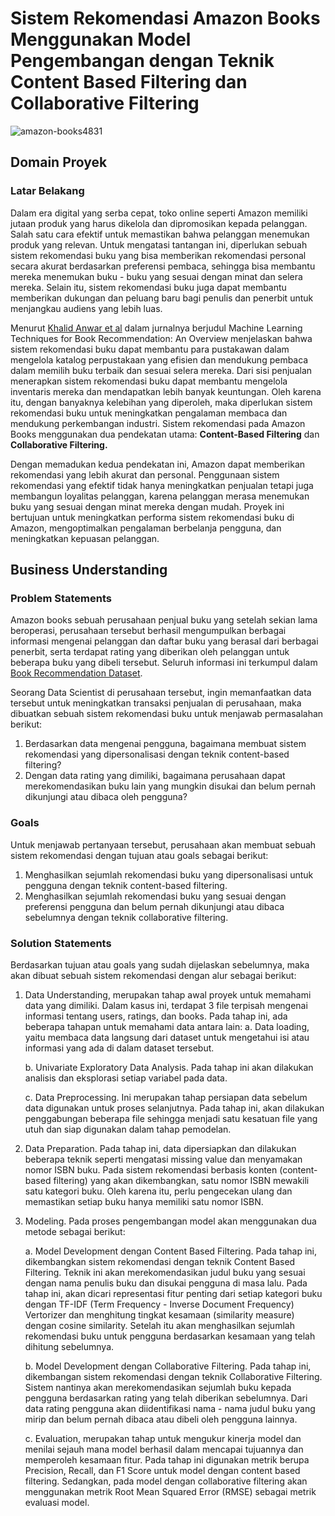 # **Sistem Rekomendasi Amazon Books Menggunakan Model Pengembangan dengan Teknik Content Based Filtering dan Collaborative Filtering**
![amazon-books4831](https://github.com/user-attachments/assets/169cdf2a-b80b-4b6e-b043-9d0d8eb289ef)
## **Domain Proyek**
### **Latar Belakang**
Dalam era digital yang serba cepat, toko online seperti Amazon memiliki jutaan produk yang harus dikelola dan dipromosikan kepada pelanggan. Salah satu cara efektif untuk memastikan bahwa pelanggan menemukan produk yang relevan. Untuk mengatasi tantangan ini, diperlukan sebuah sistem rekomendasi buku yang bisa memberikan rekomendasi personal secara akurat berdasarkan preferensi pembaca, sehingga bisa membantu mereka menemukan buku - buku yang sesuai dengan minat dan selera mereka. Selain itu, sistem rekomendasi buku juga dapat membantu memberikan dukungan dan peluang baru bagi penulis dan penerbit untuk menjangkau audiens yang lebih luas. 

Menurut [Khalid Anwar et al](https://papers.ssrn.com/sol3/papers.cfm?abstract_id=3356349) dalam jurnalnya berjudul Machine Learning Techniques for Book Recommendation: An Overview menjelaskan bahwa sistem rekomendasi buku dapat membantu para pustakawan dalam mengelola katalog perpustakaan yang efisien dan mendukung pembaca dalam memilih buku terbaik dan sesuai selera mereka. Dari sisi penjualan menerapkan sistem rekomendasi buku dapat membantu mengelola inventaris mereka dan mendapatkan lebih banyak keuntungan. Oleh karena itu, dengan banyaknya kelebihan yang diperoleh, maka diperlukan sistem rekomendasi buku untuk meningkatkan pengalaman membaca dan mendukung perkembangan industri.
Sistem rekomendasi pada Amazon Books menggunakan dua pendekatan utama: **Content-Based Filtering** dan **Collaborative Filtering.**

Dengan memadukan kedua pendekatan ini, Amazon dapat memberikan rekomendasi yang lebih akurat dan personal. Penggunaan sistem rekomendasi yang efektif tidak hanya meningkatkan penjualan tetapi juga membangun loyalitas pelanggan, karena pelanggan merasa menemukan buku yang sesuai dengan minat mereka dengan mudah. Proyek ini bertujuan untuk meningkatkan performa sistem rekomendasi buku di Amazon, mengoptimalkan pengalaman berbelanja pengguna, dan meningkatkan kepuasan pelanggan.

## **Business Understanding**
### **Problem Statements**

Amazon books sebuah perusahaan penjual buku yang setelah sekian lama beroperasi, perusahaan tersebut berhasil mengumpulkan berbagai informasi mengenai pelanggan dan daftar buku yang berasal dari berbagai penerbit, serta terdapat rating yang diberikan oleh pelanggan untuk beberapa buku yang dibeli tersebut. Seluruh informasi ini terkumpul dalam [Book Recommendation Dataset](https://www.kaggle.com/datasets/saurabhbagchi/books-dataset).

Seorang Data Scientist di perusahaan tersebut, ingin memanfaatkan data tersebut untuk meningkatkan transaksi penjualan di perusahaan, maka dibuatkan sebuah sistem rekomendasi buku untuk menjawab permasalahan berikut:

1. Berdasarkan data mengenai pengguna, bagaimana membuat sistem rekomendasi yang dipersonalisasi dengan teknik content-based filtering?
2. Dengan data rating yang dimiliki, bagaimana perusahaan dapat merekomendasikan buku lain yang mungkin disukai dan belum pernah dikunjungi atau dibaca oleh pengguna?

### **Goals**
Untuk menjawab pertanyaan tersebut, perusahaan akan membuat sebuah sistem rekomendasi dengan tujuan atau goals sebagai berikut:

1. Menghasilkan sejumlah rekomendasi buku yang dipersonalisasi untuk pengguna dengan teknik content-based filtering.
2. Menghasilkan sejumlah rekomendasi buku yang sesuai dengan preferensi pengguna dan belum pernah dikunjungi atau dibaca sebelumnya dengan teknik collaborative filtering.

### **Solution Statements**
Berdasarkan tujuan atau goals yang sudah dijelaskan sebelumnya, maka akan dibuat sebuah sistem rekomendasi dengan alur sebagai berikut:

1. Data Understanding, merupakan tahap awal proyek untuk memahami data yang dimiliki. Dalam kasus ini, terdapat 3 file terpisah mengenai informasi tentang users, ratings, dan books. Pada tahap ini, ada beberapa tahapan untuk memahami data antara lain:
    a. Data loading, yaitu membaca data langsung dari dataset untuk mengetahui isi atau informasi yang ada di dalam dataset tersebut.

    b. Univariate Exploratory Data Analysis. Pada tahap ini akan dilakukan analisis dan eksplorasi setiap variabel pada data.

    c. Data Preprocessing. Ini merupakan tahap persiapan data sebelum data digunakan untuk proses selanjutnya. Pada tahap ini, akan dilakukan penggabungan beberapa file sehingga menjadi satu kesatuan file yang utuh dan siap digunakan dalam tahap pemodelan.

3. Data Preparation. Pada tahap ini, data dipersiapkan dan dilakukan beberapa teknik seperti mengatasi missing value dan menyamakan nomor ISBN buku. Pada sistem rekomendasi berbasis konten (content-based filtering) yang akan dikembangkan, satu nomor ISBN mewakili         satu kategori buku. Oleh karena itu, perlu pengecekan ulang dan memastikan setiap buku hanya memiliki satu nomor ISBN.
2. Modeling. Pada proses pengembangan model akan menggunakan dua metode sebagai berikut:

   a. Model Development dengan Content Based Filtering. Pada tahap ini, dikembangkan sistem rekomendasi dengan teknik Content Based Filtering. Teknik ini akan merekomendasikan judul buku yang sesuai dengan nama penulis buku dan disukai pengguna di masa lalu. Pada   	       tahap ini, akan dicari representasi fitur penting dari setiap kategori buku dengan TF-IDF (Term Frequency - Inverse Document Frequency) Vertorizer dan menghitung tingkat kesamaan (similarity measure) dengan cosine similarity. Setelah itu akan menghasilkan              sejumlah rekomendasi buku untuk pengguna berdasarkan kesamaan yang telah dihitung sebelumnya.

   b. Model Development dengan Collaborative Filtering. Pada tahap ini, dikembangan sistem rekomendasi dengan teknik Collaborative Filtering. Sistem nantinya akan merekomendasikan sejumlah buku kepada pengguna berdasarkan rating yang telah diberikan sebelumnya. Dari 
      data rating pengguna akan diidentifikasi nama - nama judul buku yang mirip dan belum pernah dibaca atau dibeli oleh pengguna lainnya.

   c. Evaluation, merupakan tahap untuk mengukur kinerja model dan menilai sejauh mana model berhasil dalam mencapai tujuannya dan memperoleh kesamaan fitur. Pada tahap ini digunakan metrik berupa Precision, Recall, dan F1 Score untuk model dengan content based 
      filtering. Sedangkan, pada model dengan collaborative filtering akan menggunakan metrik Root Mean Squared Error (RMSE) sebagai metrik evaluasi model.




